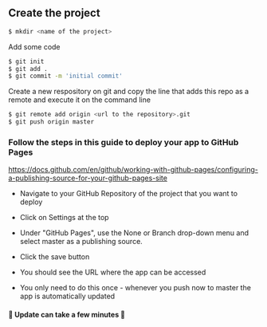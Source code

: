 ## Create the project

```bash
$ mkdir <name of the project>
```

Add some code 

```bash
$ git init
$ git add .
$ git commit -m 'initial commit'
```

Create a new respository on git and copy the line that adds this repo as a remote and execute it on the command line

```bash
$ git remote add origin <url to the repository>.git
$ git push origin master
```

### Follow the steps in this guide to deploy your app to GitHub Pages

https://docs.github.com/en/github/working-with-github-pages/configuring-a-publishing-source-for-your-github-pages-site

* Navigate to your GitHub Repository of the project that you want to deploy

* Click on Settings at the top

* Under "GitHub Pages", use the None or Branch drop-down menu and select master as a publishing source.

* Click the save button

* You should see the URL where the app can be accessed

* You only need to do this once - whenever you push now to master the app is automatically updated

#### 🚨 Update can take a few minutes 🚨